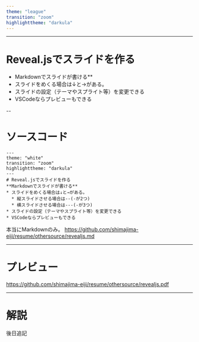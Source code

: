 ```yaml
---
theme: "league"
transition: "zoom"
highlighttheme: "darkula"
---
```


---
# Reveal.jsでスライドを作る
* Markdownでスライドが書ける**
* スライドをめくる場合は↓と→がある。
* スライドの設定（テーマやスプライト等）を変更できる
* VSCodeならプレビューもできる

--

# ソースコード

```
---
theme: "white"
transition: "zoom"
highlighttheme: "darkula"
---
# Reveal.jsでスライドを作る
**Markdownでスライドが書ける**
* スライドをめくる場合は↓と→がある。
  * 縦スライドさせる場合は--(-が2つ)
  * 横スライドさせる場合は---(-が3つ)
* スライドの設定（テーマやスプライト等）を変更できる
* VSCodeならプレビューもできる
```
本当にMarkdownのみ。
https://github.com/shimajima-eiji/resume/othersource/revealjs.md

---

# プレビュー
https://github.com/shimajima-eiji/resume/othersource/revealjs.pdf

---

# 解説
後日追記

